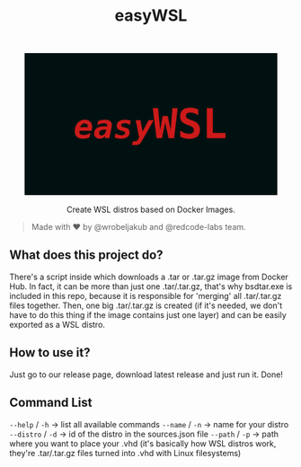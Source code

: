 <h1 align="center"> easyWSL</h1> <br>
<p align="center">
  <a>
    <img src="easyWSL.png" width="450">
  </a>
</p>

<p align="center">
  Create WSL distros based on Docker Images.
</p>

> Made with ❤ by @wrobeljakub and @redcode-labs team.

## What does this project do?

There's a script inside which downloads a .tar or .tar.gz image from Docker Hub. In fact, it can be more than just one .tar/.tar.gz, that's why bsdtar.exe is included in this repo, because it is responsible for 'merging' all .tar/.tar.gz files together. Then, one big .tar/.tar.gz is created (if it's needed, we don't have to do this thing if the image contains just one layer) and can be easily exported as a WSL distro.

## How to use it?

Just go to our release page, download latest release and just run it. Done!

## Command List

`--help` / `-h` -> list all available commands
`--name` / `-n` -> name for your distro
`--distro` / `-d` -> id of the distro in the sources.json file
`--path` / `-p` -> path where you want to place your .vhd (it's basically how WSL distros work, they're .tar/.tar.gz files turned into .vhd with Linux filesystems)